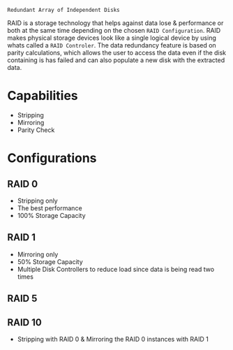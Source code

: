 

`Redundant Array of Independent Disks`

RAID is a storage technology that helps against data lose & performance or both at the same time depending on the chosen `RAID Configuration`. 
RAID makes physical storage devices look like a single logical device by using whats called a `RAID Controler`.
The data redundancy feature is based on parity calculations, which allows the user to access the data even if the disk containing is has failed and can also populate a new disk with the extracted data.

# Capabilities

- Stripping
- Mirroring
- Parity Check

# Configurations

## RAID 0

- Stripping only
- The best performance
- 100% Storage Capacity

## RAID 1

- Mirroring only
- 50% Storage Capacity
- Multiple Disk Controllers to reduce load since data is being read two times

## RAID 5

## RAID 10

- Stripping with RAID 0 & Mirroring the RAID 0 instances with RAID 1
